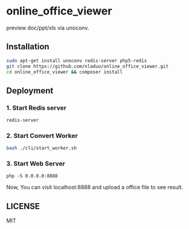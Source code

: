 # online_office_viewer
preview doc/ppt/xls via unoconv.

## Installation
``` sh
sudo apt-get install unoconv redis-server php5-redis
git clone https://github.com/nladuo/online_office_viewer.git
cd online_office_viewer && composer install
```

## Deployment
### 1. Start Redis server
``` sh
redis-server
```

### 2. Start Convert Worker
``` sh
bash ./cli/start_worker.sh
```

### 3. Start Web Server
```
php -S 0.0.0.0:8888
```
Now, You can visit localhost:8888 and upload a office file to see result.

## LICENSE
MIT
